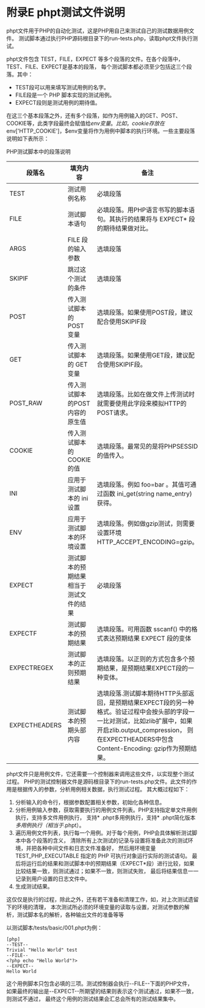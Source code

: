 # 附录E phpt测试文件说明

phpt文件用于PHP的自动化测试，这是PHP用自己来测试自己的测试数据用例文件。
测试脚本通过执行PHP源码根目录下的run-tests.php，读取phpt文件执行测试。

phpt文件包含 TEST，FILE，EXPECT 等多个段落的文件。在各个段落中，TEST、FILE、EXPECT是基本的段落，
每个测试脚本都必须至少包括这三个段落。其中：

* TEST段可以用来填写测试用例的名字。
* FILE段是一个 PHP 脚本实现的测试用例。 
* EXPECT段则是测试用例的期待值。

在这三个基本段落之外，还有多个段落，如作为用例输入的GET、POST、COOKIE等，此类字段最终会赋值给$env变量。
比如，cookie存放在$env['HTTP_COOKIE']，$env变量将作为用例中脚本的执行环境。一些主要段落说明如下表所示：

PHP测试脚本中的段落说明
<table>
<tr>
<th>段落名</th>
<th>填充内容</th>
<th>备注</th>
</tr>
<tbody>
<tr>
<td>TEST</td>
<td>测试用例名称</td>
<td>必填段落</td>
</tr>
<tr>
<td>FILE</td>
<td>测试脚本语句</td>
<td>必填段落。用PHP语言书写的脚本语句。其执行的结果将与 EXPECT* 段的期待结果做对比。</td>
</tr>
<tr>
<td>ARGS</td>		
<td>FILE 段的输入参数</td>
<td>选填段落</td>
</tr>
<tr>
<td>SKIPIF</td>
<td>跳过这个测试的条件</td>
<td>选填段落</td>
</tr>
<tr>
<td>POST</td>
<td>传入测试脚本的 POST 变量</td>
<td>选填段落。如果使用POST段，建议配合使用SKIPIF段</td>
</tr>
<tr>
<td>GET</td>
<td>传入测试脚本的 GET 变量</td>
<td>选填段落。如果使用GET段，建议配合使用SKIPIF段。</td>
</tr>
<tr>
<td>POST_RAW </td>
<td>传入测试脚本的POST内容的原生值</td>
<td>选填段落。比如在做文件上传测试时就需要使用此字段来模拟HTTP的POST请求。</td>
</tr>
<tr>
<td>COOKIE</td>
<td> 传入测试脚本的COOKIE的值 </td>
<td>选填段落。最常见的是将PHPSESSID的值传入。</td>
</tr>
<tr>
<td>INI</td>
<td>应用于测试脚本的 ini 设置</td>
<td>选填段落。例如 foo=bar 。其值可通过函数 ini_get(string name_entry) 获得。</td>
</tr>
<tr>
<td>ENV</td>
<td>应用于测试脚本的环境设置</td>
<td>选填段落。例如做gzip测试，则需要设置环境HTTP_ACCEPT_ENCODING=gzip。</td>
</tr>
<tr>
<td>EXPECT</td>
<td>测试脚本的预期结果	相当于测试文件的结果</td>
<td>必填段落</td>
</tr>
<tr>
<td>EXPECTF</td>
<td>测试脚本的预期结果</td>
<td>选填段落。可用函数 sscanf() 中的格式表达预期结果	EXPECT 段的变体</td>
</tr>
<tr>
<td>EXPECTREGEX</td>
<td>测试脚本的正则预期结果</td>
<td>选填段落。以正则的方式包含多个预期结果，是预期结果EXPECT段的一种变体。</td>
</tr>
<tr>
<td>EXPECTHEADERS</td>
<td>测试脚本的预期头部内容</td>
<td>选填段落.测试脚本期待HTTP头部返回，是预期结果EXPECT段的另一种格式。验证过程中会按头部的字段一一比对测试，比如zlib扩展中，如果开启zlib.output_compression，
则在EXPECTHEADERS中包含Content-Encoding: gzip作为预期结果。</td>
</tr>
</tbody>
</table>

phpt文件只是用例文件，它还需要一个控制器来调用这些文件，以实现整个测试过程。
PHP的测试控制器文件是源码根目录下的run-tests.php文件。此文件的作用是根据传入的参数，分析用例相关数据，执行测试过程。
其大概过程如下：

1. 分析输入的命令行，根据参数配置相关参数，初始化各种信息。
1. 分析用例输入参数，获取需要执行的用例文件列表。PHP支持指定单文件用例执行，支持多文件用例执行，
支持* .phpt多用例执行，支持* .phpt简化版本*多用例执行（相当于*.phpt）。
1. 遍历用例文件列表，执行每一个用例。对于每个用例，PHP会具体解析测试脚本中各个段落的含义，
清除所有上次测试的记录与设置将准备此次的测试环境，并把各种中间文件和日志文件准备好，
然后用环境变量 TEST_PHP_EXECUTABLE 指定的 PHP 可执行对象运行实际的测试语句。
最后将运行后的结果和测试脚本中的预期结果（EXPECT*段）进行比较，如果比较结果一致，则测试通过；如果不一致，则测试失败，
最后将结果信息一一记录到用户设置的日志文件中。
1. 生成测试结果。

这仅仅是执行的过程，除此之外，还有若干准备和清理工作，如，对上次测试遗留下的环境的清理，
本次测试所必须的环境变量的读取与设置，对测试参数的解析，测试脚本名的解析，各种输出文件的准备等等

以测试脚本/tests/basic/001.phpt为例：

	[php]
	--TEST--
	Trivial "Hello World" test
	--FILE--
	<?php echo "Hello World"?>
	--EXPECT--
	Hello World

这个用例脚本只包含必填的三项。测试控制器会执行--FILE--下面的PHP文件，
如果最终的输出是--EXPECT--所期望的结果则表示这个测试通过，如果不一致，则测试不通过，
最终这个用例的测试结果会汇总会所有的测试结果集中。

